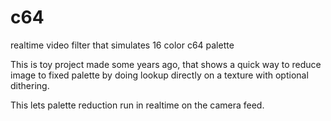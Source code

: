 # c64
realtime video filter that simulates 16 color c64 palette

This is toy project made some years ago, that shows a quick way to reduce image to 
fixed palette by doing lookup directly on a texture with optional dithering.

This lets palette reduction run in realtime on the camera feed.

